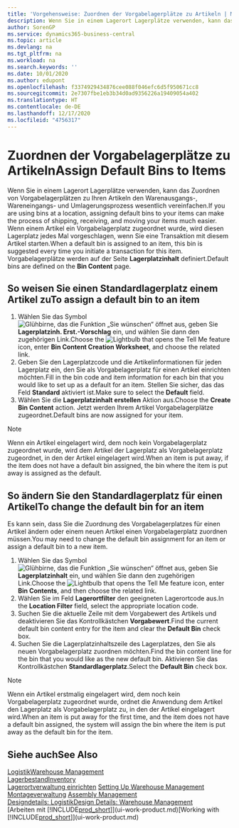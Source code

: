 ```yaml
---
title: 'Vorgehensweise: Zuordnen der Vorgabelagerplätze zu Artikeln | Microsoft Docs'
description: Wenn Sie in einem Lagerort Lagerplätze verwenden, kann das Zuordnen von Vorgabelagerplätzen zu Ihren Artikeln den Warenausgangs-, Wareneingangs- und Umlagerungsprozess wesentlich vereinfachen. Wenn einem Artikel ein Vorgabelagerplatz zugeordnet wurde, wird diesen Lagerplatz jedes Mal vorgeschlagen, wenn Sie eine Transaktion mit diesem Artikel starten.
author: SorenGP
ms.service: dynamics365-business-central
ms.topic: article
ms.devlang: na
ms.tgt_pltfrm: na
ms.workload: na
ms.search.keywords: ''
ms.date: 10/01/2020
ms.author: edupont
ms.openlocfilehash: f3374929434876cee088f046efc6d5f950671cc8
ms.sourcegitcommit: 2e7307fbe1eb3b34d0ad9356226a19409054a402
ms.translationtype: HT
ms.contentlocale: de-DE
ms.lasthandoff: 12/17/2020
ms.locfileid: "4756317"
---
```

# <a name="assign-default-bins-to-items"></a><span data-ttu-id="7a5ac-104">Zuordnen der Vorgabelagerplätze zu Artikeln</span><span class="sxs-lookup"><span data-stu-id="7a5ac-104">Assign Default Bins to Items</span></span>
<span data-ttu-id="7a5ac-105">Wenn Sie in einem Lagerort Lagerplätze verwenden, kann das Zuordnen von Vorgabelagerplätzen zu Ihren Artikeln den Warenausgangs-, Wareneingangs- und Umlagerungsprozess wesentlich vereinfachen.</span><span class="sxs-lookup"><span data-stu-id="7a5ac-105">If you are using bins at a location, assigning default bins to your items can make the process of shipping, receiving, and moving your items much easier.</span></span> <span data-ttu-id="7a5ac-106">Wenn einem Artikel ein Vorgabelagerplatz zugeordnet wurde, wird diesen Lagerplatz jedes Mal vorgeschlagen, wenn Sie eine Transaktion mit diesem Artikel starten.</span><span class="sxs-lookup"><span data-stu-id="7a5ac-106">When a default bin is assigned to an item, this bin is suggested every time you initiate a transaction for this item.</span></span> <span data-ttu-id="7a5ac-107">Vorgabelagerplätze werden auf der Seite **Lagerplatzinhalt** definiert.</span><span class="sxs-lookup"><span data-stu-id="7a5ac-107">Default bins are defined on the **Bin Content** page.</span></span>  

## <a name="to-assign-a-default-bin-to-an-item"></a><span data-ttu-id="7a5ac-108">So weisen Sie einen Standardlagerplatz einem Artikel zu</span><span class="sxs-lookup"><span data-stu-id="7a5ac-108">To assign a default bin to an item</span></span>
1.  <span data-ttu-id="7a5ac-109">Wählen Sie das Symbol ![Glühbirne, das die Funktion „Sie wünschen“ öffnet](media/ui-search/search_small.png "Was möchten Sie tun?") aus, geben Sie **Lagerplatzinh. Erst.-Vorschlag** ein, und wählen Sie dann den zugehörigen Link.</span><span class="sxs-lookup"><span data-stu-id="7a5ac-109">Choose the ![Lightbulb that opens the Tell Me feature](media/ui-search/search_small.png "Tell me what you want to do") icon, enter **Bin Content Creation Worksheet**, and choose the related link.</span></span>  
2.  <span data-ttu-id="7a5ac-110">Geben Sie den Lagerplatzcode und die Artikelinformationen für jeden Lagerplatz ein, den Sie als Vorgabelagerplatz für einen Artikel einrichten möchten.</span><span class="sxs-lookup"><span data-stu-id="7a5ac-110">Fill in the bin code and item information for each bin that you would like to set up as a default for an item.</span></span> <span data-ttu-id="7a5ac-111">Stellen Sie sicher, das das Feld **Standard** aktiviert ist.</span><span class="sxs-lookup"><span data-stu-id="7a5ac-111">Make sure to select the **Default** field.</span></span>  
3.  <span data-ttu-id="7a5ac-112">Wählen Sie die **Lagerplatzinhalt erstellen** Aktion aus.</span><span class="sxs-lookup"><span data-stu-id="7a5ac-112">Choose the **Create Bin Content** action.</span></span> <span data-ttu-id="7a5ac-113">Jetzt werden Ihrem Artikel Vorgabelagerplätze zugeordnet.</span><span class="sxs-lookup"><span data-stu-id="7a5ac-113">Default bins are now assigned for your item.</span></span>  

> [!NOTE]  
>  <span data-ttu-id="7a5ac-114">Wenn ein Artikel eingelagert wird, dem noch kein Vorgabelagerplatz zugeordnet wurde, wird dem Artikel der Lagerplatz als Vorgabelagerplatz zugeordnet, in den der Artikel eingelagert wird.</span><span class="sxs-lookup"><span data-stu-id="7a5ac-114">When an item is put away, if the item does not have a default bin assigned, the bin where the item is put away is assigned as the default.</span></span>  

## <a name="to-change-the-default-bin-for-an-item"></a><span data-ttu-id="7a5ac-115">So ändern Sie den Standardlagerplatz für einen Artikel</span><span class="sxs-lookup"><span data-stu-id="7a5ac-115">To change the default bin for an item</span></span>  
<span data-ttu-id="7a5ac-116">Es kann sein, dass Sie die Zuordnung des Vorgabelagerplatzes für einen Artikel ändern oder einem neuen Artikel einen Vorgabelagerplatz zuordnen müssen.</span><span class="sxs-lookup"><span data-stu-id="7a5ac-116">You may need to change the default bin assignment for an item or assign a default bin to a new item.</span></span>    
1.  <span data-ttu-id="7a5ac-117">Wählen Sie das Symbol ![Glühbirne, das die Funktion „Sie wünschen“ öffnet](media/ui-search/search_small.png "Was möchten Sie tun?") aus, geben Sie **Lagerplatzinhalt** ein, und wählen Sie dann den zugehörigen Link.</span><span class="sxs-lookup"><span data-stu-id="7a5ac-117">Choose the ![Lightbulb that opens the Tell Me feature](media/ui-search/search_small.png "Tell me what you want to do") icon, enter **Bin Contents**, and then choose the related link.</span></span>  
2.  <span data-ttu-id="7a5ac-118">Wählen Sie im Feld **Lagerortfilter** den geeigneten Lagerortcode aus.</span><span class="sxs-lookup"><span data-stu-id="7a5ac-118">In the **Location Filter** field, select the appropriate location code.</span></span>  
3.  <span data-ttu-id="7a5ac-119">Suchen Sie die aktuelle Zeile mit dem Vorgabewert des Artikels und deaktivieren Sie das Kontrollkästchen **Vorgabewert**.</span><span class="sxs-lookup"><span data-stu-id="7a5ac-119">Find the current default bin content entry for the item and clear the **Default Bin** check box.</span></span>  
4.  <span data-ttu-id="7a5ac-120">Suchen Sie die Lagerplatzinhaltszeile des Lagerplatzes, den Sie als neuen Vorgabelagerplatz zuordnen möchten.</span><span class="sxs-lookup"><span data-stu-id="7a5ac-120">Find the bin content line for the bin that you would like as the new default bin.</span></span> <span data-ttu-id="7a5ac-121">Aktivieren Sie das Kontrollkästchen **Standardlagerplatz**.</span><span class="sxs-lookup"><span data-stu-id="7a5ac-121">Select the **Default Bin** check box.</span></span>  

> [!NOTE]  
>  <span data-ttu-id="7a5ac-122">Wenn ein Artikel erstmalig eingelagert wird, dem noch kein Vorgabelagerplatz zugeordnet wurde, ordnet die Anwendung dem Artikel den Lagerplatz als Vorgabelagerplatz zu, in den der Artikel eingelagert wird.</span><span class="sxs-lookup"><span data-stu-id="7a5ac-122">When an item is put away for the first time, and the item does not have a default bin assigned, the system will assign the bin where the item is put away as the default bin for the item.</span></span>  

## <a name="see-also"></a><span data-ttu-id="7a5ac-123">Siehe auch</span><span class="sxs-lookup"><span data-stu-id="7a5ac-123">See Also</span></span>  
[<span data-ttu-id="7a5ac-124">Logistik</span><span class="sxs-lookup"><span data-stu-id="7a5ac-124">Warehouse Management</span></span>](warehouse-manage-warehouse.md)  
[<span data-ttu-id="7a5ac-125">Lagerbestand</span><span class="sxs-lookup"><span data-stu-id="7a5ac-125">Inventory</span></span>](inventory-manage-inventory.md)  
<span data-ttu-id="7a5ac-126">[Lagerortverwaltung einrichten](warehouse-setup-warehouse.md)   </span><span class="sxs-lookup"><span data-stu-id="7a5ac-126">[Setting Up Warehouse Management](warehouse-setup-warehouse.md)   </span></span>  
<span data-ttu-id="7a5ac-127">[Montageverwaltung](assembly-assemble-items.md)  </span><span class="sxs-lookup"><span data-stu-id="7a5ac-127">[Assembly Management](assembly-assemble-items.md)  </span></span>  
[<span data-ttu-id="7a5ac-128">Designdetails: Logistik</span><span class="sxs-lookup"><span data-stu-id="7a5ac-128">Design Details: Warehouse Management</span></span>](design-details-warehouse-management.md)  
<span data-ttu-id="7a5ac-129">[Arbeiten mit [!INCLUDE[prod_short](includes/prod_short.md)]](ui-work-product.md)</span><span class="sxs-lookup"><span data-stu-id="7a5ac-129">[Working with [!INCLUDE[prod_short](includes/prod_short.md)]](ui-work-product.md)</span></span>
